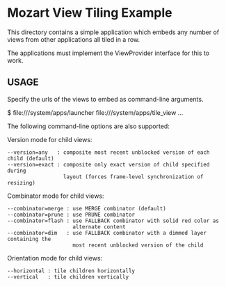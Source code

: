 # Mozart View Tiling Example

This directory contains a simple application which embeds any number of
views from other applications all tiled in a row.

The applications must implement the ViewProvider interface for this to work.

## USAGE

Specify the urls of the views to embed as command-line arguments.

  $ file:///system/apps/launcher file:///system/apps/tile_view <app1> <app2> ...

The following command-line options are also supported:

  Version mode for child views:

    --version=any   : composite most recent unblocked version of each child (default)
    --version=exact : composite only exact version of child specified during
                      layout (forces frame-level synchronization of resizing)

  Combinator mode for child views:

    --combinator=merge : use MERGE combinator (default)
    --combinator=prune : use PRUNE combinator
    --combinator=flash : use FALLBACK combinator with solid red color as
                         alternate content
    --combinator=dim   : use FALLBACK combinator with a dimmed layer containing the
                         most recent unblocked version of the child

  Orientation mode for child views:

    --horizontal : tile children horizontally
    --vertical   : tile children vertically
